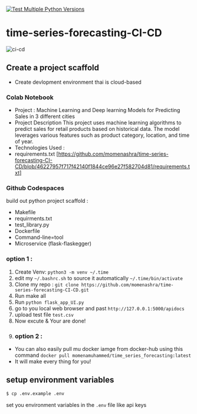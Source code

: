 [![Test Multiple Python Versions](https://github.com/momenashra/time-series-forecasting-CI-CD/actions/workflows/Continous_integration.yml/badge.svg)](https://github.com/momenashra/time-series-forecasting-CI-CD/actions/workflows/Continous_integration.yml)

# time-series-forecasting-CI-CD
![ci-cd](https://github.com/user-attachments/assets/a0f705be-b0c3-453e-8908-84ae13eda607)

## Create a project scaffold
* Create devlopment environment thai is cloud-based 
### Colab Notebook
* Project : Machine Learning and Deep learning Models for Predicting Sales in 3 different cities
* Project Description This project uses machine learning algorithms to predict sales for retail products based on historical data. The model leverages various features such as product category, location, and time of year.
* Technologies Used :
* ‎requirements.txt [https://github.com/momenashra/time-series-forecasting-CI-CD/blob/46227957f717f42140f1844ce96e27f582704d81/requirements.txt]
### Github Codespaces 
build out python project scaffold :
*  Makefile
*  requirments.txt
*  test_library.py
*  Dockerfile
*  Command-line=tool
*  Microservice (flask-flaskegger)
### option 1 :
1. Create Venv: `python3 -m venv ~/.time`
2. edit my  `~/.bashrc.sh` to source it automatically `~/.time/bin/activate`
3. Clone my repo : `git clone https://github.com/momenashra/time-series-forecasting-CI-CD.git`
4. Run make all
5. Run `python flask_app_UI.py`
6. go to you local web browser and past `http://127.0.0.1:5000/apidocs`
7. upload test file `test.csv`
8. Now excute & Your are done!
9. ### option 2 :
* You can also easily pull mu docker iamge from docker-hub using this command `docker pull momenamuhammed/time_series_forecasting:latest`
* It will make every thing for you!

## setup environment variables
```bash
$ cp .env.example .env
```
set you environment variables in the `.env` file like api keys